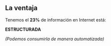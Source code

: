## La ventaja

Tenemos el **23%** de información en Internet está:

**ESTRUCTURADA**

_(Podemos consumirla de manera automatizada)_


